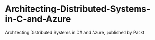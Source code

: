 # Architecting-Distributed-Systems-in-C-and-Azure
Architecting Distributed Systems in C# and Azure, published by Packt
